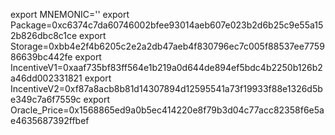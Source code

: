 export MNEMONIC=''
export Package=0xc6374c7da60746002bfee93014aeb607e023b2d6b25c9e55a152b826dbc8c1ce
export Storage=0xbb4e2f4b6205c2e2a2db47aeb4f830796ec7c005f88537ee775986639bc442fe
export IncentiveV1=0xaaf735bf83ff564e1b219a0d644de894ef5bdc4b2250b126b2a46dd002331821
export IncentiveV2=0xf87a8acb8b81d14307894d12595541a73f19933f88e1326d5be349c7a6f7559c
export Oracle_Price=0x1568865ed9a0b5ec414220e8f79b3d04c77acc82358f6e5ae4635687392ffbef
